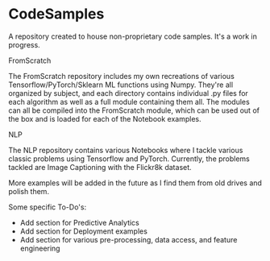# CodeSamples
A repository created to house non-proprietary code samples. It's a work in progress.

FromScratch

The FromScratch repository includes my own recreations of various Tensorflow/PyTorch/Sklearn ML functions using Numpy.
They're all organized by subject, and each directory contains individual .py files for each algorithm as well
as a full module containing them all. The modules can all be compiled into the FromScratch module, which can 
be used out of the box and is loaded for each of the Notebook examples.

NLP

The NLP repository contains various Notebooks where I tackle various classic problems using Tensorflow and PyTorch.
Currently, the problems tackled are Image Captioning with the Flickr8k dataset.

More examples will be added in the future as I find them from old drives and polish them.

Some specific To-Do's:
 - Add section for Predictive Analytics
 - Add section for Deployment examples
 - Add section for various pre-processing, data access, and feature engineering
